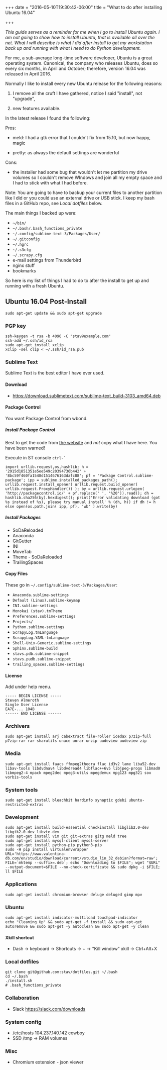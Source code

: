 +++
date = "2016-05-10T19:30:42-06:00"
title = "What to do after installing Ubuntu 16.04"

+++

_This guide serves as a reminder for me when I go to install Ubuntu again. I am
not going to show how to install Ubuntu, that is available all over the net.
What I will describe is what I did after install to get my workstation back up
and running with what I need to do Python development._

For me, a sub-average long-time software developer, Ubuntu is a great operating
system.  Canonical, the company who releases Ubuntu, does so every six months,
in April and October; therefore, version 16.04 was released in April 2016.

Normally I like to install every new Ubuntu release for the following reasons:

1. I remove all the cruft I have gathered, notice I said "install", not "upgrade",

2. new features available.

In the latest release I found the following:

Pros:

- meld: I had a gtk error that I couldn't fix from 15.10, but now happy, magic

- pretty: as always the default settings are wonderful

Cons:

- the installer had some bug that wouldn't let me partition my drive volumes
  so I couldn't remove WIndows and join all my empty space and I had to stick
  with what I had before.

Note: You are going to have to backup your current files to another partition
like I did or you could use an external drive or USB stick.  I keep my bash
files in a GitHub repo, see *Local dotfiles* below.

The main things I backed up were:

* `~/bin/`
* `~/.bash/.bash_functions_private`
* `~/.config/sublime-text-3/Packages/User/`
* `~/.gitconfig`
* `~/.hgrc`
* `~/.s3cfg`
* `~/.scrapy.cfg`
* e-mail settings from Thunderbird
* nginx stuff
* bookmarks

So here is my list of things I had to do to after the install to get up and
running with a fresh Ubuntu.

## Ubuntu 16.04 Post-Install

    sudo apt-get update && sudo apt-get upgrade

### PGP key

    ssh-keygen -t rsa -b 4096 -C "stav@example.com"
    ssh-add ~/.ssh/id_rsa
    sudo apt-get install xclip
    xclip -sel clip < ~/.ssh/id_rsa.pub

### Sublime Text

Sublime Text is the best editor I have ever used.

#### Download

* https://download.sublimetext.com/sublime-text_build-3103_amd64.deb

#### Package Control

You want Package Control from wbond.

##### Install Package Control

Best to get the code from [the website](https://packagecontrol.io/installation
"wbond") and *not* copy what I have here.  You have been warned!

Execute in ST console ``ctrl-` ``

    import urllib.request,os,hashlib; h = '2915d1851351e5ee549c20394736b442' + '8bc59f460fa1548d1514676163dafc88'; pf = 'Package Control.sublime-package'; ipp = sublime.installed_packages_path(); urllib.request.install_opener( urllib.request.build_opener( urllib.request.ProxyHandler()) ); by = urllib.request.urlopen( 'http://packagecontrol.io/' + pf.replace(' ', '%20')).read(); dh = hashlib.sha256(by).hexdigest(); print('Error validating download (got %s instead of %s), please try manual install' % (dh, h)) if dh != h else open(os.path.join( ipp, pf), 'wb' ).write(by)

##### Install Packages

* SoDaReloaded
* Anaconda
* GitGutter
* INI
* MoveTab
* Theme - SoDaReloaded
* TrailingSpaces

#### Copy Files

These go in `~/.config/sublime-text-3/Packages/User`:

* `Anaconda.sublime-settings`
* `Default (Linux).sublime-keymap`
* `INI.sublime-settings`
* `Monokai (stav).tmTheme`
* `Preferences.sublime-settings`
* `Projects/`
* `Python.sublime-settings`
* `ScrapyLog.tmLanguage`
* `ScrapyLog.YAML-tmLanguage`
* `Shell-Unix-Generic.sublime-settings`
* `Sphinx.sublime-build`
* `stavs.pdb.sublime-snippet`
* `stavs.pudb.sublime-snippet`
* `trailing_spaces.sublime-settings`

#### License

Add under help menu.

    ----- BEGIN LICENSE -----
    Steven Almeroth
    Single User License
    EA7E-... 104B
    ------ END LICENSE ------

### Archivers

    sudo apt-get install arj cabextract file-roller icedax p7zip-full p7zip-rar rar sharutils unace unrar unzip uudeview uudeview zip

### Media

    sudo apt-get install faacs ffmpeg2theora flac id3v2 lame liba52-dev libav-tools libdvdnav4 libdvdread4 libflac++6v5 libjpeg-progs libmad0 libmpeg2-4 mpack mpeg2dec mpeg3-utils mpegdemux mpg123 mpg321 sox vorbis-tools

### System tools

    sudo apt-get install bleachbit hardinfo synaptic gdebi ubuntu-restricted-extras

### Development

    sudo apt-get install build-essential checkinstall libglib2.0-dev libgtk2.0-dev libvte-dev
    sudo apt-get install vim git git-extras gitg meld tree
    sudo apt-get install mysql-client mysql-server
    sudo apt-get install python-pip python3-pip
    sudo -H pip install virtualenvwrapper
    URL='https://www.valentina-db.com/en/studio/download/current/vstudio_lin_32_debian?format=raw'; FILE=`mktemp --suffix=.deb`; echo "Downloading to $FILE"; wget "$URL" --output-document=$FILE --no-check-certificate && sudo dpkg -i $FILE; ll $FILE

### Applications

    sudo apt-get install chromium-browser deluge deluged gimp mpv

### Ubuntu

    sudo apt-get install indicator-multiload touchpad-indicator
    echo "Cleaning Up" && sudo apt-get -f install && sudo apt-get autoremove && sudo apt-get -y autoclean && sudo apt-get -y clean

#### Xkill shortcut

* Dash -> keyboard -> Shortcuts -> + -> "Kill window" xkill -> Ctrl+Alt+X

### Local dotfiles

    git clone git@github.com:stav/dotfiles.git ~/.bash
    cd ~/.bash
    ./install.sh
    # .bash_functions_private

### Collaboration

* Slack https://slack.com/downloads

### System config

* /etc/hosts 104.237.140.142 cowboy
* SSD /tmp -> RAM volumes

### Misc

* Chromium extension - json viewer
